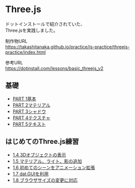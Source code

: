 # Three.js

ドットインストールで紹介されていた、  
Three.jsを実践しました。

制作物URL  
https://takashitanaka.github.io/practice/js-practice/threejs-practice/index.html

参考URL  
https://dotinstall.com/lessons/basic_threejs_v2

## 基礎
- [PART 1基本](./basic/three-1.html)
- [PART 2マテリアル](./basic/three-2.html)
- [PART 3シャドウ](./basic/three-3.html)
- [PART 4テクスチャ](./basic/three-4.html)
- [PART 5テキスト](./basic/three-5.html)

## はじめてのThree.js練習
- [1.4 3Dオブジェクトの表示](./hajimete-three-js/practice/case1/index.html)
- [1.5 マテリアル、ライト、影の追加](./hajimete-three-js/practice/case2/index.html)
- [1.6 初めてのシーンをアニメーション拡張](./hajimete-three-js/practice/case3/index.html)
- [1.7 dat.GUIを利用](./hajimete-three-js/practice/case4/index.html)
- [1.8 ブラウザサイズの変更に対応](./hajimete-three-js/practice/case5/index.html)